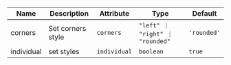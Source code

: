 | Name       | Description                   | Attribute        | Type                                      | Default             |
|------------|-------------------------------|------------------|-------------------------------------------|---------------------|
|<div className="Api__Table"> <div>corners</div> <div className="Api__Table Docs__Tags"></div></div>| Set corners style | `corners` | `"left" ｜ "right" ｜ "rounded"` | `'rounded'` |
|<div className="Api__Table"> <div>individual</div> <div className="Api__Table Docs__Tags"></div></div>| set styles | `individual` | `boolean` | `true` |
